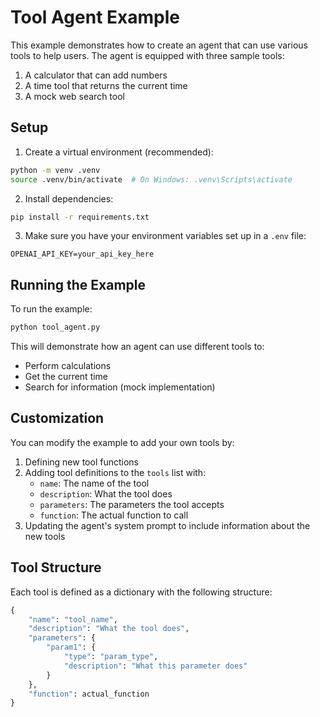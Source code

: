 # Tool Agent Example

This example demonstrates how to create an agent that can use various tools to help users. The agent is equipped with three sample tools:
1. A calculator that can add numbers
2. A time tool that returns the current time
3. A mock web search tool

## Setup

1. Create a virtual environment (recommended):
```bash
python -m venv .venv
source .venv/bin/activate  # On Windows: .venv\Scripts\activate
```

2. Install dependencies:
```bash
pip install -r requirements.txt
```

3. Make sure you have your environment variables set up in a `.env` file:
```
OPENAI_API_KEY=your_api_key_here
```

## Running the Example

To run the example:
```bash
python tool_agent.py
```

This will demonstrate how an agent can use different tools to:
- Perform calculations
- Get the current time
- Search for information (mock implementation)

## Customization

You can modify the example to add your own tools by:
1. Defining new tool functions
2. Adding tool definitions to the `tools` list with:
   - `name`: The name of the tool
   - `description`: What the tool does
   - `parameters`: The parameters the tool accepts
   - `function`: The actual function to call
3. Updating the agent's system prompt to include information about the new tools

## Tool Structure

Each tool is defined as a dictionary with the following structure:
```python
{
    "name": "tool_name",
    "description": "What the tool does",
    "parameters": {
        "param1": {
            "type": "param_type",
            "description": "What this parameter does"
        }
    },
    "function": actual_function
}
```